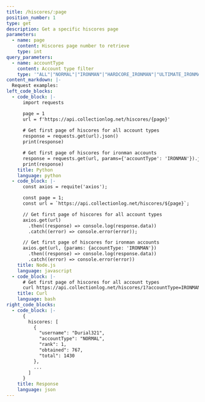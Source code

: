 ```yaml
---
title: /hiscores/:page
position_number: 1
type: get
description: Get a specific hiscores page
parameters:
  - name: page
    content: Hiscores page number to retrieve
    type: int
query_parameters:
  - name: accountType
    content: Account type filter
    type: '"ALL"|"NORMAL"|"IRONMAN"|"HARDCORE_IRONMAN"|"ULTIMATE_IRONMAN"|"GROUP_IRONMAN"|"HARDCORE_GROUP_IRONMAN" (optional)'
content_markdown: |-
  Request examples:
left_code_blocks:
  - code_block: |-
      import requests

      page = 1
      url = f'https://api.collectionlog.net/hiscores/{page}'
      
      # Get first page of hiscores for all account types
      response = requests.get(url).json()
      print(response)

      # Get first page of hiscores for ironman accounts
      response = requests.get(url, params={'accountType': 'IRONMAN'}).json()
      print(response)
    title: Python
    language: python
  - code_block: |-
      const axios = requite('axios');

      const page = 1;
      const url = `https://api.collectionlog.net/hiscores/${page}`;

      // Get first page of hiscores for all account types
      axios.get(url)
        .then((response) => console.log(response.data))
        .catch((error) => console.error(error));

      // Get first page of hiscores for ironman accounts
      axios.get(url, {params: {accountType: 'IRONMAN'})
        .then((response) => console.log(response.data))
        .catch((error) => console.error(error))
    title: Node.js
    language: javascript
  - code_block: |-
      # Get first page of hiscores for all account types
      curl https://api.collectionlog.net/hiscores/1?accountType=IRONMAN
    title: Curl
    language: bash
right_code_blocks:
  - code_block: |-
      {
        hiscores: [
          {
            "username": "Durial321",
            "accountType": "NORMAL",
            "rank": 1,
            "obtained": 767,
            "total": 1430
          },
          ...
        ]
      }
    title: Response
    language: json
---
```



